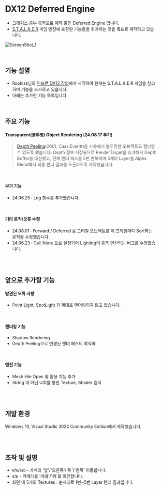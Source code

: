 # DX12 Deferred Engine
* 그래픽스 공부 목적으로 제작 중인 Deferred Engine 입니다.
* [S.T.A.L.K.E.R](https://developer.nvidia.com/gpugems/gpugems2/part-ii-shading-lighting-and-shadows/chapter-9-deferred-shading-stalker) 게임 엔진에 포함된 기능들을 추가하는 것을 목표로 제작하고 있습니다.

![ScreenShot_1](https://github.com/user-attachments/assets/e6f975a9-8fd7-4325-8072-11290a796c70)




<br/>

## 기능 설명
* Rookiss님의 [인프런 DX12 강의](https://www.inflearn.com/course/%EC%96%B8%EB%A6%AC%EC%96%BC-3d-mmorpg-2/dashboard)에서 시작하여 현재는 S.T.A.L.K.E.R 게임을 참고하며 기능을 추가하고 있습니다. <br/>
* 아래는 추가한 기능 목록입니다.



<br/>


## 주요 기능
#### Transparent(불투명) Object Rendering (24.08.17 추가)
>[Depth Peeling](https://my.eng.utah.edu/~cs5610/handouts/order_independent_transparency.pdf)(2001, Cass Everitt)을 사용해서 불투명한 오브젝트도 렌더할 수 있도록 했습니다.
Depth 정보 저장용으로 RenderTarget을 추가해서 Depth Buffer를 대신했고,
전체 렌더 패스를 5번 반복하여 5개의 Layer를 Alpha Blend해서 최종 렌더 결과를 도출하도록 제작했습니다.

<br/>
  
#### 부가 기능
* 24.06.25 : Log 함수를 추가했습니다.

<br/>

#### 기타 로직/오류 수정
* 24.08.01 : Forward / Deferred 로 그려질 오브젝트를 매 프레임마다 Sort하는 로직을 수정했습니다.
* 24.06.23 : Cull None 으로 설정되어 Lighting이 중복 연산되는 버그를 수정했습니다.


<br/>
<br/>

## 앞으로 추가할 기능
#### 발견된 오류 사항
* Point Light, SpotLight 가 제대로 렌더링되지 않고 있습니다.

<br/>

#### 렌더링 기능
* Shadow Rendering
* Depth Peeling으로 변경된 렌더 패스의 최적화

<br/>

#### 엔진 기능
* Mesh File Open 및 활용 기능 추가
* String 이 아닌 UID를 통한 Texture, Shader 검색

<br/>
<br/>


## 개발 환경
Windows 10, Visual Studio 2022 Community Edition에서 제작했습니다.


<br/>
<br/>



## 조작 및 설명
* `W`/`A`/`S`/`D` - 카메라 '앞'/'오른쪽'/'뒤'/'왼쪽' 이동합니다.
* `Q`/`E` - 카메라를 '아래'/'위'로 회전합니다.
* 화면 내 5개의 Textures : 순서대로 1번~5번 Layer 렌더 결과입니다.


